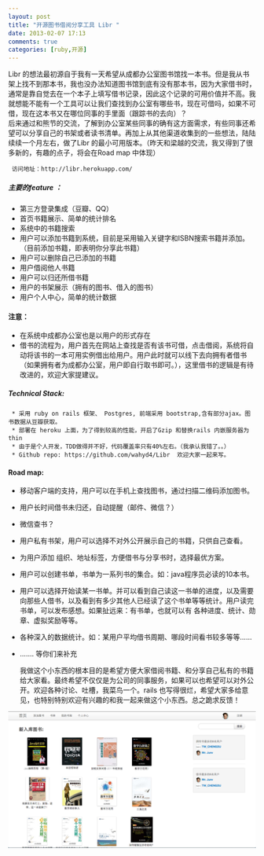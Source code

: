 ```yaml
---
layout: post
title: "开源图书借阅分享工具 Libr "
date: 2013-02-07 17:13
comments: true
categories: [ruby,开源]
---
```


Libr 的想法最初源自于我有一天希望从成都办公室图书馆找一本书。但是我从书架上找不到那本书，我也没办法知道图书馆到底有没有那本书，因为大家借书时，通常是靠自觉去在一个本子上填写借书记录，因此这个记录的可用价值并不高。我就想能不能有一个工具可以让我们查找到办公室有哪些书，现在可借吗，如果不可借，现在这本书又在哪位同事的手里面（跟踪书的去向）？  
后来通过和熊节的交流，了解到办公室某些同事的确有这方面需求，有些同事还希望可以分享自己的书架或者读书清单。再加上从其他渠道收集到的一些想法，陆陆续续一个月左右，做了Libr 的最小可用版本。（昨天和梁越的交流，我又得到了很多新的，有趣的点子，将会在Road map 中体现）  

     访问地址：http://libr.herokuapp.com/
  
##### 主要的feature ：  
* 第三方登录集成（豆瓣、QQ）  
* 首页书籍展示、简单的统计排名
* 系统中的书籍搜索
* 用户可以添加书籍到系统，目前是采用输入关键字和ISBN搜索书籍并添加。（目前添加书籍，即表明你分享此书籍）
* 用户可以删除自己已添加的书籍
* 用户借阅他人书籍
* 用户可以归还所借书籍
* 用户的书架展示（拥有的图书、借入的图书）
* 用户个人中心，简单的统计数据  

#### 注意：   
* 在系统中成都办公室也是以用户的形式存在
* 借书的流程为，用户首先在网站上查找是否有该书可借，点击借阅，系统将自动将该书的一本可用实例借出给用户。用户此时就可以线下去向拥有者借书（如果拥有者为成都办公室，用户即自行取书即可。），这里借书的逻辑是有待改进的，欢迎大家提建议。

##### Technical Stack:  
     * 采用 ruby on rails 框架、 Postgres, 前端采用 bootstrap,含有部分ajax。图书数据从豆瓣获取。
     * 部署在 heroku 上面，为了得到较高的性能，开启了Gzip 和替换rails 内嵌服务器为 thin
     * 由于是个人开发，TDD做得并不好，代码覆盖率只有40%左右。（我承认我错了。。）
     * Github repo: https://github.com/wahyd4/Libr  欢迎大家一起来写。

#### Road map:
* 移动客户端的支持，用户可以在手机上查找图书，通过扫描二维码添加图书。 
* 用户长时间借书未归还，自动提醒（邮件、微信？）
* 微信查书？
* 用户私有书架，用户可以选择不对外公开展示自己的书籍，只供自己查看。
* 为用户添加 组织、地址标签，方便借书与分享书时，选择最优方案。
* 用户可以创建书单，书单为一系列书的集合。如：java程序员必读的10本书。
* 用户可以选择开始读某一书单。并可以看到自己读这一书单的进度，以及需要向那些人借书，以及看到有多少其他人已经读了这个书单等等统计。用户读完书单，可以发布感想。如果扯远来：有书单，也就可以有 各种进度、统计、勋章、虚拟奖励等等。
* 各种深入的数据统计。如：某用户平均借书周期、哪段时间看书较多等等......
* ....... 等你们来补充

    我做这个小东西的根本目的是希望方便大家借阅书籍、和分享自己私有的书籍给大家看。最终希望不仅仅是为公司的同事服务，如果可以也希望可以对外公开。欢迎各种讨论、吐槽，我菜鸟一个。rails 也写得很烂，希望大家多给意见，也特别特别欢迎有兴趣的和我一起来做这个小东西。总之跪求反馈！

!['libr'](/images/2013/2/libr.png)
